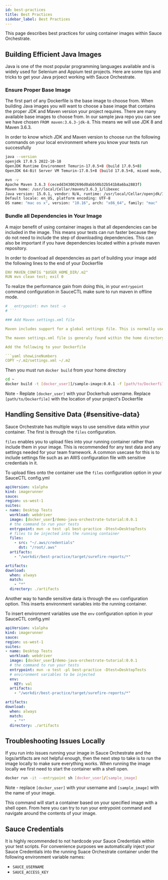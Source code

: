 ```yaml
---
id: best-practices
title: Best Practices
sidebar_label: Best Practices
---
```


This page describes best practices for using container images within Sauce Orchestrate.

## Building Efficient Java Images

Java is one of the most popular programming languages available and is widely used for Selenium and Appium test projects. Here are some tips and tricks to get your Java prjoect working with Sauce Orchestrate.

### Ensure Proper Base Image

The first part of any Dockerfile is the base image to choose from. When building Java images you will want to choose a base image that contains the proper JDK and Maven version your project requires. There are many available base images to choose from. In our sample java repo you can see we have chosen `FROM maven:3.6.3-jdk-8`. This means we will use JDK 8 and Maven 3.6.3.

In order to know which JDK and Maven version to choose run the following commands on your local environment where you know your tests run successfully

```bash
java --version
openjdk 17.0.5 2022-10-18
OpenJDK Runtime Environment Temurin-17.0.5+8 (build 17.0.5+8)
OpenJDK 64-Bit Server VM Temurin-17.0.5+8 (build 17.0.5+8, mixed mode, sharing)

mvn -v
Apache Maven 3.6.3 (cecedd343002696d0abb50b32b541b8a6ba2883f)
Maven home: /usr/local/Cellar/maven/3.6.3_1/libexec
Java version: 15.0.1, vendor: N/A, runtime: /usr/local/Cellar/openjdk/15.0.1/libexec/openjdk.jdk/Contents/Home
Default locale: en_US, platform encoding: UTF-8
OS name: "mac os x", version: "10.16", arch: "x86_64", family: "mac"
```

### Bundle all Dependencies in Your Image

A major benefit of using container images is that all dependencies can be included in the image. This means your tests can run faster because they do not need to include the step of downloading dependencies. This can also be important if you have dependencies located within a private maven repository.

In order to download all dependencies as part of building your image add the following lines to the end of your Dockerfile

```yaml showLineNumbers
ENV MAVEN_CONFIG "$USER_HOME_DIR/.m2"
RUN mvn clean test; exit 0
```

To realize the performance gain from doing this, in your `entrypoint` command configuration in SauceCTL make sure to run maven in offline mode.

````yaml
#   entrypoint: mvn test -o
# ```

### Add Maven settings.xml file

Maven includes support for a global settings file. This is normally used to configure global dependencies and registry locations. If your project requires the global settings.xml file be present then you must ensure that file exists within your container image.

The maven settings.xml file is generaly found within the home directory of your local dev environment. In order to copy the settings.xml file located in your home directory you need to update your Dockerfile and where you run the ```docker build``` command from.

Add the following to your Dockerfile

```yaml showLineNumbers
COPY ~/.m2/settings.xml ~/.m2
````

Then you must run `docker build` from your home directory

```bash
cd ~
docker build -t [docker_user]]/sample-image:0.0.1 -f [path/to/Dockerfile] .
```

Note - Replate `[docker_user]` with your Dockerhub username. Replace `[path/to/Dockerfile]` with the location of your project's Dockerfile

## Handling Sensitive Data {#sensitive-data}

Sauce Orchestrate has multiple ways to use sensitive data within your container. The first is through the `files` configuration.

`files` enables you to upload files into your running container rather than include them in your image. This is recommended for any test data and any settings needed for your team framework. A common usecase for this is to include settings file such as an AWS configuration file with sensitive credentials in it.

To upload files onto the container use the `files` configuration option in your SauceCTL config.yml

```yaml showLineNumbers
apiVersion: v1alpha
kind: imagerunner
sauce:
region: us-west-1
suites:
- name: Desktop Tests
  workload: webdriver
  image: [docker_user]/demo-java-orchestrate-tutorial:0.0.1
  # the command to run your tests
  entrypoint: mvn -o test -pl best-practice -Dtest=DesktopTests
  # files to be injected into the running container
  files:
    - src: "~/.aws/credentials"
      dst: "/root/.aws"
  artifacts:
    - "/workdir/best-practice/target/surefire-reports/*"

artifacts:
download:
  when: always
  match:
    - "*"
  directory: ./artifacts
```

Another way to handle sensitive data is through the `env` configuration option. This inserts environment variables into the running container.

To insert environment variables use the `env` configuration option in your SauceCTL config.yml

```yaml showLineNumbers
apiVersion: v1alpha
kind: imagerunner
sauce:
region: us-west-1
suites:
- name: Desktop Tests
  workload: webdriver
  image: [docker_user]/demo-java-orchestrate-tutorial:0.0.1
  # the command to run your tests
  entrypoint: mvn -o test -pl best-practice -Dtest=DesktopTests
  # environment variables to be injected
  env:
    KEY: val
  artifacts:
    - "/workdir/best-practice/target/surefire-reports/*"

artifacts:
download:
  when: always
  match:
    - "*"
  directory: ./artifacts
```

## Troubleshooting Issues Locally

If you run into issues running your image in Sauce Orchestrate and the logs/artifacts are not helpful enough, then the next step to take is to run the image locally to make sure everything works. When running the image locally we first need to start the container with a shell open.

```bash
docker run -it --entrypoint sh [docker_user]/[sample_image]
```

Note - replace `[docker_user]` with your username and `[sample_image]` with the name of your image.

This command will start a container based on your specified image with a shell open. From here you can try to run your entrypoint command and navigate around the contents of your image.

## Sauce Credentials

It is highly recommended to not hardcode your Sauce Credentials within your test scripts. For convenience purposes we automatically inject your Sauce Credentials into the running Suace Orchestrate container under the following environment variable names:

- `SAUCE_USERNAME`
- `SAUCE_ACCESS_KEY`
